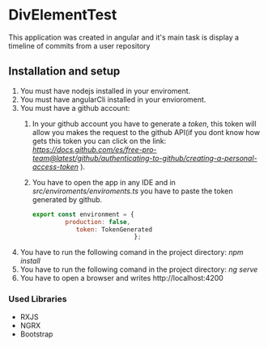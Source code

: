 # DivElementTest

This application was created in angular and it's main task is display a timeline of commits from a user repository

## Installation and setup

1.  You must have nodejs installed in your enviroment.
2.  You must have angularCli installed in your envioroment.
3.  You must have a github account:
    1. In your github account you have to generate a _token_, this token will allow you makes the request to the github API(if you dont know how gets this token you can click on the link: _https://docs.github.com/es/free-pro-team@latest/github/authenticating-to-github/creating-a-personal-access-token_ ).
    2. You have to open the app in any IDE and in _src/enviroments/enviroments.ts_  you have to paste the token generated by github.

        ```javascript
        export const environment = {
                 production: false,
                    token: TokenGenerated
                                    };
        ```
4.  You have to run the following comand in the project directory: _npm install_
5.  You have to run the following comand in the project directory: _ng serve_
6.  You have to open a browser and writes http://localhost:4200

### Used Libraries

- RXJS
- NGRX
- Bootstrap
